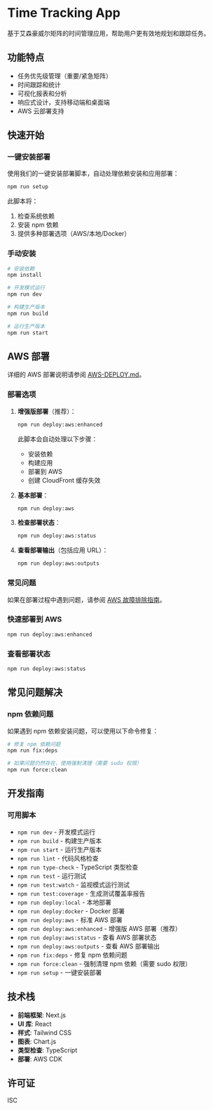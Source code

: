 # Time Tracking App

基于艾森豪威尔矩阵的时间管理应用，帮助用户更有效地规划和跟踪任务。

## 功能特点

- 任务优先级管理（重要/紧急矩阵）
- 时间跟踪和统计
- 可视化报表和分析
- 响应式设计，支持移动端和桌面端
- AWS 云部署支持

## 快速开始

### 一键安装部署

使用我们的一键安装部署脚本，自动处理依赖安装和应用部署：

```bash
npm run setup
```

此脚本将：
1. 检查系统依赖
2. 安装 npm 依赖
3. 提供多种部署选项（AWS/本地/Docker）

### 手动安装

```bash
# 安装依赖
npm install

# 开发模式运行
npm run dev

# 构建生产版本
npm run build

# 运行生产版本
npm run start
```

## AWS 部署

详细的 AWS 部署说明请参阅 [AWS-DEPLOY.md](./AWS-DEPLOY.md)。

### 部署选项

1. **增强版部署**（推荐）：
   ```bash
   npm run deploy:aws:enhanced
   ```
   此脚本会自动处理以下步骤：
   - 安装依赖
   - 构建应用
   - 部署到 AWS
   - 创建 CloudFront 缓存失效

2. **基本部署**：
   ```bash
   npm run deploy:aws
   ```

3. **检查部署状态**：
   ```bash
   npm run deploy:aws:status
   ```

4. **查看部署输出**（包括应用 URL）：
   ```bash
   npm run deploy:aws:outputs
   ```

### 常见问题

如果在部署过程中遇到问题，请参阅 [AWS 故障排除指南](./docs/aws-troubleshooting.md)。

### 快速部署到 AWS

```bash
npm run deploy:aws:enhanced
```

### 查看部署状态

```bash
npm run deploy:aws:status
```

## 常见问题解决

### npm 依赖问题

如果遇到 npm 依赖安装问题，可以使用以下命令修复：

```bash
# 修复 npm 依赖问题
npm run fix:deps

# 如果问题仍然存在，使用强制清理（需要 sudo 权限）
npm run force:clean
```

## 开发指南

### 可用脚本

- `npm run dev` - 开发模式运行
- `npm run build` - 构建生产版本
- `npm run start` - 运行生产版本
- `npm run lint` - 代码风格检查
- `npm run type-check` - TypeScript 类型检查
- `npm run test` - 运行测试
- `npm run test:watch` - 监视模式运行测试
- `npm run test:coverage` - 生成测试覆盖率报告
- `npm run deploy:local` - 本地部署
- `npm run deploy:docker` - Docker 部署
- `npm run deploy:aws` - 标准 AWS 部署
- `npm run deploy:aws:enhanced` - 增强版 AWS 部署（推荐）
- `npm run deploy:aws:status` - 查看 AWS 部署状态
- `npm run deploy:aws:outputs` - 查看 AWS 部署输出
- `npm run fix:deps` - 修复 npm 依赖问题
- `npm run force:clean` - 强制清理 npm 依赖（需要 sudo 权限）
- `npm run setup` - 一键安装部署

## 技术栈

- **前端框架**: Next.js
- **UI 库**: React
- **样式**: Tailwind CSS
- **图表**: Chart.js
- **类型检查**: TypeScript
- **部署**: AWS CDK

## 许可证

ISC